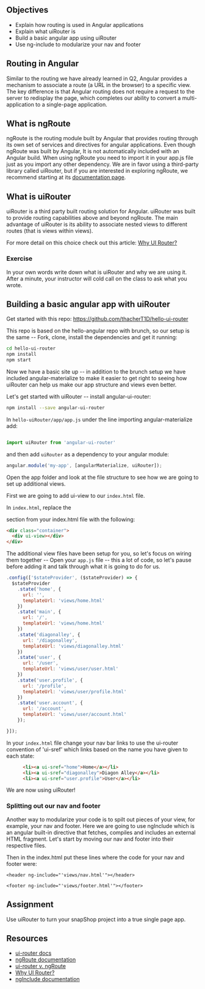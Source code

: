 ## Objectives

* Explain how routing is used in Angular applications
* Explain what uiRouter is
* Build a basic angular app using uiRouter
* Use ng-include to modularize your nav and footer

## Routing in Angular

Similar to the routing we have already learned in Q2, Angular provides a mechanism to associate a route (a URL in the browser) to a specific view. The key difference is that Angular routing does not require a request to the server to redisplay the page, which completes our ability to convert a multi-application to a single-page application.

## What is ngRoute

ngRoute is the routing module built by Angular that provides routing through its own set of services and directives for angular applications. Even though ngRoute was built by Angular,
It is not automatically included with an Angular build. When using ngRoute you need to import it in your app.js file just as you import any other dependency. We are in favor using a third-party library called uiRouter, but if you are interested in exploring ngRoute, we recommend starting at its [documentation page](https://docs.angularjs.org/api/ngRoute).

## What is uiRouter

uiRouter is a third party built routing solution for Angular. uiRouter was built to provide routing capabilities above and beyond ngRoute. The main advantage of uiRouter is its ability to associate nested views to different routes (that is views within views).

For more detail on this choice check out this article: [Why UI Router?](http://www.funnyant.com/angularjs-ui-router/)

### Exercise
In your own words write down what is uiRouter and why we are using it. After a minute, your instructor will cold call on the class to ask what you wrote.

## Building a basic angular app with uiRouter

Get started with this repo: https://github.com/thacherT1D/hello-ui-router

This repo is based on the hello-angular repo with brunch, so our setup is the same -- Fork, clone, install the dependencies and get it running:

```sh
cd hello-ui-router
npm install
npm start
```

Now we have a basic site up -- in addition to the brunch setup we have included angular-materialize to make it easier to get right to seeing how uiRouter can help us make our app structure and views even better.

Let's get started with uiRouter -- install angular-ui-router:
```sh
npm install --save angular-ui-router
```
In `hello-uiRouter/app/app.js` under the line importing angular-materialize add:
```js

import uiRouter from 'angular-ui-router'

```
and then add `uiRouter` as a dependency to your angular module:
```js
angular.module('my-app', [angularMaterialize, uiRouter]);
```

Open the app folder and look at the file structure to see how we are going to set up additional views.

First we are going to add ui-view to our `index.html` file.

In `index.html`, replace the <main> section from your index.html file with the following:
```html
<div class="container">
  <div ui-view></div>
</div>
```

The additional view files have been setup for you, so let's focus on wiring them together -- Open your `app.js` file -- this a lot of code, so let's pause before adding it and talk through what it is going to do for us.
```js
.config(['$stateProvider', ($stateProvider) => {
  $stateProvider
    .state('home', {
      url: '',
      templateUrl: 'views/home.html'
    })
    .state('main', {
      url: '/',
      templateUrl: 'views/home.html'
    })
    .state('diagonalley', {
      url: '/diagonalley',
      templateUrl: 'views/diagonalley.html'
    })
    .state('user', {
      url: '/user',
      templateUrl: 'views/user/user.html'
    })
    .state('user.profile', {
      url: '/profile',
      templateUrl: 'views/user/profile.html'
    })
    .state('user.account', {
      url: '/account',
      templateUrl: 'views/user/account.html'
    });

}]);
```

In your `index.html` file change your nav bar links to use the ui-router convention of 'ui-sref' which links based on the name you have given to each state:
```html
      <li><a ui-sref="home">Home</a></li>
      <li><a ui-sref="diagonalley">Diagon Alley</a></li>
      <li><a ui-sref="user.profile">User</a></li>
```

We are now using uiRouter!

### Splitting out our nav and footer
Another way to modularize your code is to spilt out pieces of your view, for example, your nav and footer. Here we are going to use ngInclude which is an angular built-in directive that fetches, compiles and includes an external HTML fragment. Let's start by moving our nav and footer into their respective files.

Then in the index.html put these lines where the code for your nav and footer were:
```
<header ng-include="'views/nav.html'"></header>
```
```
<footer ng-include="'views/footer.html'"></footer>

```

## Assignment
Use uiRouter to turn your snapShop project into a true single page app.

## Resources

* [ui-router docs](https://github.com/angular-ui/ui-router)
* [ngRoute documentation](https://docs.angularjs.org/api/ngRoute)
* [ui-router v. ngRoute](http://stackoverflow.com/questions/21023763/angularjs-difference-between-angular-route-and-angular-ui-router)
* [Why UI Router?](http://www.funnyant.com/angularjs-ui-router/)
* [ngInclude documentation](https://docs.angularjs.org/api/ng/directive/ngInclude)
